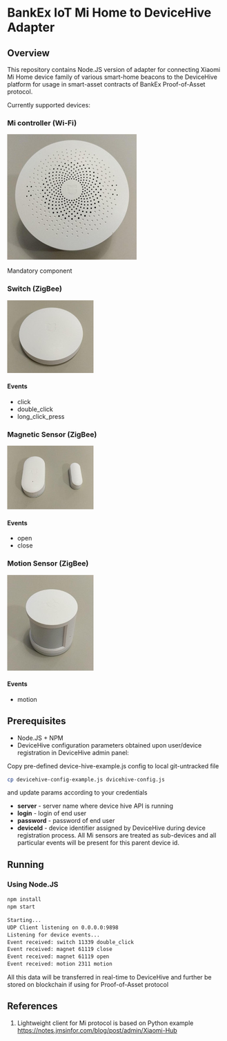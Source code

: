 # BankEx IoT Mi Home to DeviceHive Adapter

## Overview

This repository contains Node.JS version of adapter for connecting Xiaomi Mi Home device family of various smart-home beacons to the DeviceHive platform for usage in smart-asset contracts of BankEx Proof-of-Asset protocol.

Currently supported devices:

### Mi controller (Wi-Fi)

![Mi Controller](img/mi-controller-small.jpg)

Mandatory component

### Switch (ZigBee)

![Mi Switch](img/mi-switch-small.jpg)

#### Events
* click
* double_click
* long_click_press

### Magnetic Sensor (ZigBee)

![Mi Magnetic Sensor](img/mi-magnetic-small.jpg)

#### Events
* open
* close

### Motion Sensor (ZigBee)

![Mi Motion Sensor](img/mi-motion-small.jpg)

#### Events
* motion

## Prerequisites

* Node.JS + NPM
* DeviceHive configuration parameters obtained upon user/device registration in DeviceHive admin panel:

Copy pre-defined device-hive-example.js config to local git-untracked file

```bash
cp devicehive-config-example.js dvicehive-config.js
```

and update params according to your credentials

* __server__ - server name where device hive API is running
* __login__ - login of end user
* __password__ - password of end user
* __deviceId__ - device identifier assigned by DeviceHive during device registration process. All Mi sensors are treated as sub-devices and all particular events will be present for this parent device id.

## Running

### Using Node.JS

```bash
npm install
npm start
```

```bash
Starting...
UDP Client listening on 0.0.0.0:9898
Listening for device events...
Event received: switch 11339 double_click
Event received: magnet 61119 close
Event received: magnet 61119 open
Event received: motion 2311 motion
```

All this data will be transferred in real-time to DeviceHive and further be stored on blockchain if using for Proof-of-Asset protocol

## References

1. Lightweight client for Mi protocol is based on Python example https://notes.jmsinfor.com/blog/post/admin/Xiaomi-Hub